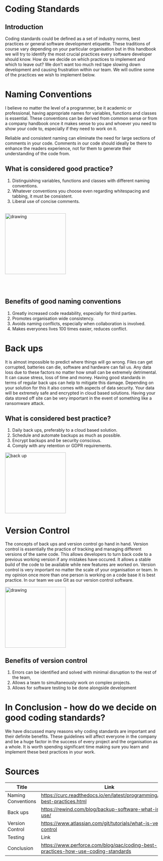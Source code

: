 # Coding Standards

## Introduction

 Coding standards could be defined as a set of industry norms, best practices or general software development etiquette. These traditions of course vary depending on your particular organisation but in this handbook we will try to identify the most crucial practices every software developer should know. How do we decide on which practices to implement and which to leave out? We don’t want too much red tape slowing down development and causing frustration within our team. We will outline some of the practices we wish to implement below.


# Naming Conventions

I believe no matter the level of a programmer, be it academic or professional, having appropriate names for variables, functions and classes is essential. These conventions can be derived from common sense or from a company handbook once it makes sense to you and whoever you need to show your code to, especially if they need to work on it.

Reliable and consistent naming can eliminate the need for large sections of comments in your code. Comments in our code should ideally be there to enhance the readers experience, not for them to generate their understanding of the code from.


## What is considered good practice?

1. Distinguishing variables, functions and classes with different naming conventions.
2. Whatever conventions you choose even regarding whitespacing and tabbing, it must be consistent.
3. Liberal use of concise comments.
<br/><br/>

<img src="https://ane4bf-datap1.s3-eu-west-1.amazonaws.com/wmocms/s3fs-public/ckeditor/files/good_practice_2_0.png?zUWmBhjgYe6ek0L68YTRnUCQZo9lJo4v" alt="drawing" width="200" height = "200"/>

<br/><br/>


## Benefits of good naming conventions

1. Greatly increased code readability, especially for third parties.
2. Promotes organisation wide consistency.
3. Avoids naming conflicts, especially when collaboration is involved.
4. Makes everyones lives 100 times easier, reduces conflict. 

# Back ups

It is almost impossible to predict where things will go wrong. Files can get corrupted, batteries can die, software and hardware can fail us. Any data loss due to these factors no matter how small can be extremely detrimental. It can cause stress, loss of time and money. Having good standards in terms of regular back ups can help to mitigate this damage. Depending on your solution for this it also comes with aspects of data security. Your data will be extremely safe and encrypted in cloud based solutions. Having your data stored off site can be very important in the event of something like a ransomware attack.

## What is considered best practice?

1. Daily back ups, preferably to a cloud based solution.
2. Schedule and automate backups as much as possible.
3. Encrypt backups and be security conscious.
4. Comply with any retention or GDPR requirements.

<img src="https://www.google.com/url?sa=i&url=https%3A%2F%2Fwww.subpng.com%2Fpng-bb23gt%2F&psig=AOvVaw0axje9mkCz-wYn6Nclc7gm&ust=1648130021813000&source=images&cd=vfe&ved=0CAsQjRxqFwoTCMi2oPew3PYCFQAAAAAdAAAAABAq" alt="back up" width="200" height = "200"/>

# Version Control

The concepts of back ups and version control go hand in hand. Version control is essentially the practice of tracking and managing different versions of the same code. This allows developers to turn back code to a previous working version if any mistakes have occured. It allows a stable build of the code to be available while new features are worked on. Version control is very important no matter the scale of your organisation or team. In my opinion once more than one person is working on a code base it is best practice. In our team we use Git as our version control software.


<img src="https://cdn-icons-png.flaticon.com/512/25/25231.png" alt="drawing" width="200" height = "200"/>

## Benefits of version control

1. Errors can be identified and solved with minimal disruption to the rest of the team,
2. Allows a team to simultaneously work on complex projects.
3. Allows for software testing to be done alongside development

# In Conclusion - how do we decide on good coding standards?

We have discussed many reasons why coding standards are important and their definite benefits. These guidelines will affect everyone in the company and be a huge factor in the success of every project and the organisation as a whole. It is worth spending significant time making sure you learn and implement these best practices in your work.









# Sources

| Title | Link |
| --- | ----------- |
| Naming Conventions| https://curc.readthedocs.io/en/latest/programming/coding-best-practices.html |
| Back ups | https://rewind.com/blog/backup-software-what-is-why-use/ |
| Version Control |  https://www.atlassian.com/git/tutorials/what-is-version-control |
| Testing | Link |
| Conclusion | https://www.perforce.com/blog/qac/coding-best-practices-how-use-coding-standards |



